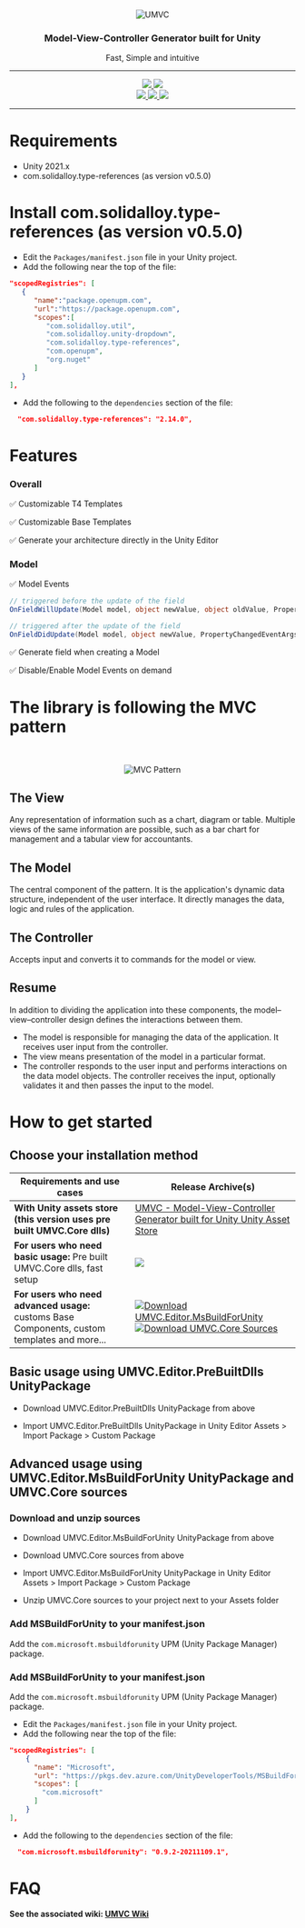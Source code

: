 <br />

<p align="center">
     <img src="https://raw.githubusercontent.com/loic-lopez/UMVC/master/Docs/logo_transparent.png" alt="UMVC">
</p>

<h3 align="center" style="text-align:center;">
	Model-View-Controller Generator built for Unity
</h3>
<p align="center">
	Fast, Simple and intuitive
</p>

<hr>
<p align="center">
	<a href="https://github.com/loic-lopez/UMVC/blob/master/LICENSE">
           <img src="https://img.shields.io/github/license/loic-lopez/UMVC" />
        </a>
	<a href="https://github.com/loic-lopez/UMVC/releases">
	    <img src="https://img.shields.io/github/v/release/loic-lopez/UMVC">
	</a>
	<br/>
	<a href="https://codecov.io/gh/loic-lopez/UMVC">
           <img src="https://codecov.io/gh/loic-lopez/UMVC/branch/master/graph/badge.svg" />
        </a>
	<a href="https://github.com/loic-lopez/UMVC/actions?query=workflow%3AUMVC.Editor">
	    <img src="https://github.com/loic-lopez/UMVC/workflows/UMVC.Editor/badge.svg">
	</a>
	<a href="https://github.com/loic-lopez/UMVC/actions?query=workflow%3AUMVC.Core">
	    <img src="https://github.com/loic-lopez/UMVC/workflows/UMVC.Core/badge.svg">
	</a>
	
</p>
<hr>

# Requirements

- Unity 2021.x
- com.solidalloy.type-references (as version v0.5.0)

# Install com.solidalloy.type-references (as version v0.5.0)

- Edit the `Packages/manifest.json` file in your Unity project.
- Add the following near the top of the file:

```json
"scopedRegistries": [
   {
      "name":"package.openupm.com",
      "url":"https://package.openupm.com",
      "scopes":[
         "com.solidalloy.util",
         "com.solidalloy.unity-dropdown",
         "com.solidalloy.type-references",
         "com.openupm",
         "org.nuget"
      ]
   }
],
```

- Add the following to the `dependencies` section of the file:

```json
  "com.solidalloy.type-references": "2.14.0",
```

# Features

### Overall

✅ Customizable T4 Templates

✅ Customizable Base Templates

✅ Generate your architecture directly in the Unity Editor

### Model

✅ Model Events
```csharp
// triggered before the update of the field
OnFieldWillUpdate(Model model, object newValue, object oldValue, PropertyChangedEventArgs eventArgs)
```
```csharp
// triggered after the update of the field
OnFieldDidUpdate(Model model, object newValue, PropertyChangedEventArgs eventArgs)
```

✅ Generate field when creating a Model

✅ Disable/Enable Model Events on demand

# The library is following the MVC pattern

<br />
<p align="center">	
	<img src="https://raw.githubusercontent.com/loic-lopez/UMVC/master/Docs/MVC_Pattern.png" alt="MVC Pattern">
</p>

## The View

Any representation of information such as a chart, diagram or table. Multiple views of the same information are possible, such as a bar chart for management and a tabular view for accountants.

## The Model

The central component of the pattern. It is the application's dynamic data structure, independent of the user interface. It directly manages the data, logic and rules of the application.

## The Controller

Accepts input and converts it to commands for the model or view.

## Resume

In addition to dividing the application into these components, the model–view–controller design defines the interactions between them.

- The model is responsible for managing the data of the application. It receives user input from the controller.
- The view means presentation of the model in a particular format.
- The controller responds to the user input and performs interactions on the data model objects. The controller receives the input, optionally validates it and then passes the input to the model.

# How to get started

## Choose your installation method

| Requirements and use cases | Release Archive(s) |  
|----------------------------------------------------------------------------------------------|-----------------------------------------------------------------------------------------------------------------------------------------------------------------------------------------------------------------------------------------------------------------------------------------------------------------------------------------------------------------------------------------------------|    
| **With Unity assets store (this version uses pre built UMVC.Core dlls)**                     | [UMVC - Model-View-Controller Generator built for Unity Unity Asset Store](https://u3d.as/1WKL)                                                                                                                                                                                                                                                                                                      |  
| **For users who need basic usage:** Pre built UMVC.Core dlls, fast setup | <a href="https://github.com/loic-lopez/UMVC/releases/download/v$VERSION$/UMVC.Editor.PreBuiltDlls.$VERSION$.unitypackage" target="_blank"><img src="https://img.shields.io/badge/Download-UMVC.Editor.PreBuiltDlls-blue"></a>
| **For users who need advanced usage:** customs Base Components, custom templates and more... | [![Download UMVC.Editor.MsBuildForUnity](https://img.shields.io/badge/Download-UMVC.Editor.MsBuildForUnity-blue)](https://github.com/loic-lopez/UMVC/releases/download/v$VERSION$/UMVC.Editor.MsBuildForUnity.$VERSION$.unitypackage)[![Download UMVC.Core Sources](https://img.shields.io/badge/Download-UMVC.Core-blue)](https://github.com/loic-lopez/UMVC/releases/download/v$VERSION$/UMVC.Core.$VERSION$.zip) 

## Basic usage using UMVC.Editor.PreBuiltDlls UnityPackage

* Download UMVC.Editor.PreBuiltDlls UnityPackage from above

* Import UMVC.Editor.PreBuiltDlls UnityPackage in Unity Editor Assets > Import Package > Custom Package

## Advanced usage using UMVC.Editor.MsBuildForUnity UnityPackage and UMVC.Core sources

### Download and unzip sources

* Download UMVC.Editor.MsBuildForUnity UnityPackage from above

* Download UMVC.Core sources from above

* Import UMVC.Editor.MsBuildForUnity UnityPackage in Unity Editor Assets > Import Package > Custom Package

* Unzip UMVC.Core sources to your project next to your Assets folder

### Add MSBuildForUnity to your manifest.json
Add the `com.microsoft.msbuildforunity` UPM (Unity Package Manager) package.

### Add MSBuildForUnity to your manifest.json
Add the `com.microsoft.msbuildforunity` UPM (Unity Package Manager) package.

- Edit the `Packages/manifest.json` file in your Unity project.
- Add the following near the top of the file:

```json
"scopedRegistries": [
    {
      "name": "Microsoft",
      "url": "https://pkgs.dev.azure.com/UnityDeveloperTools/MSBuildForUnity/_packaging/UnityDeveloperTools/npm/registry/",
      "scopes": [
        "com.microsoft"
      ]
    }
],
```

- Add the following to the `dependencies` section of the file:

```json
  "com.microsoft.msbuildforunity": "0.9.2-20211109.1",
```


# FAQ

**See the associated wiki: [UMVC Wiki](https://github.com/loic-lopez/UMVC/wiki)**


